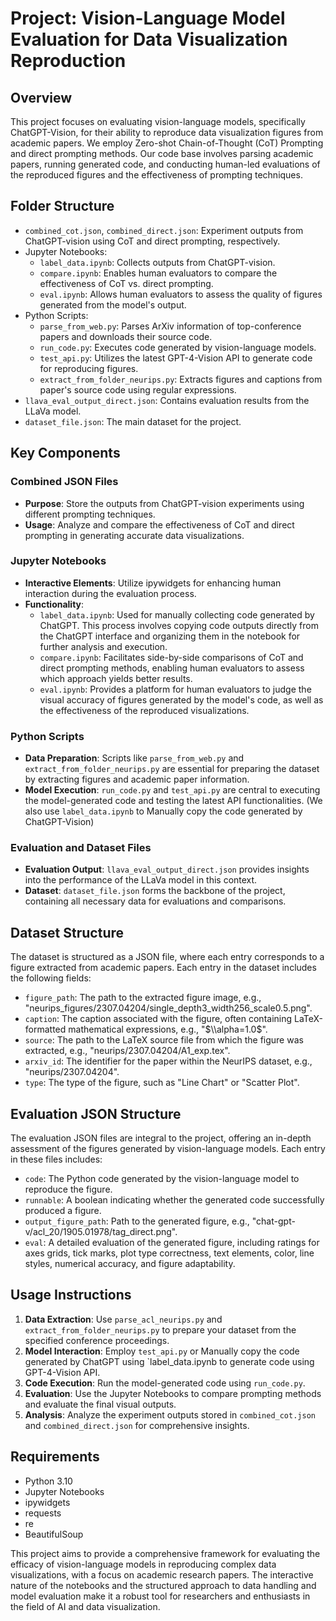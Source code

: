 # Project: Vision-Language Model Evaluation for Data Visualization Reproduction

## Overview

This project focuses on evaluating vision-language models, specifically ChatGPT-Vision, for their ability to reproduce data visualization figures from academic papers. We employ Zero-shot Chain-of-Thought (CoT) Prompting and direct prompting methods. Our code base involves parsing academic papers, running generated code, and conducting human-led evaluations of the reproduced figures and the effectiveness of prompting techniques.

## Folder Structure

- `combined_cot.json`, `combined_direct.json`: Experiment outputs from ChatGPT-vision using CoT and direct prompting, respectively.
- Jupyter Notebooks:
  - `label_data.ipynb`: Collects outputs from ChatGPT-vision.
  - `compare.ipynb`: Enables human evaluators to compare the effectiveness of CoT vs. direct prompting.
  - `eval.ipynb`: Allows human evaluators to assess the quality of figures generated from the model's output.
- Python Scripts:
  - `parse_from_web.py`: Parses ArXiv information of top-conference papers and downloads their source code.
  - `run_code.py`: Executes code generated by vision-language models.
  - `test_api.py`: Utilizes the latest GPT-4-Vision API to generate code for reproducing figures.
  - `extract_from_folder_neurips.py`: Extracts figures and captions from paper's source code using regular expressions.
- `llava_eval_output_direct.json`: Contains evaluation results from the LLaVa model.
- `dataset_file.json`: The main dataset for the project.

## Key Components

### Combined JSON Files

- **Purpose**: Store the outputs from ChatGPT-vision experiments using different prompting techniques.
- **Usage**: Analyze and compare the effectiveness of CoT and direct prompting in generating accurate data visualizations.

### Jupyter Notebooks

- **Interactive Elements**: Utilize ipywidgets for enhancing human interaction during the evaluation process.
- **Functionality**:
  - `label_data.ipynb`: Used for manually collecting code generated by ChatGPT. This process involves copying code outputs directly from the ChatGPT interface and organizing them in the notebook for further analysis and execution.
  - `compare.ipynb`: Facilitates side-by-side comparisons of CoT and direct prompting methods, enabling human evaluators to assess which approach yields better results.
  - `eval.ipynb`: Provides a platform for human evaluators to judge the visual accuracy of figures generated by the model's code, as well as the effectiveness of the reproduced visualizations.

### Python Scripts

- **Data Preparation**: Scripts like `parse_from_web.py` and `extract_from_folder_neurips.py` are essential for preparing the dataset by extracting figures and academic paper information.
- **Model Execution**: `run_code.py` and `test_api.py` are central to executing the model-generated code and testing the latest API functionalities. (We also use `label_data.ipynb` to Manually copy the code generated by ChatGPT-Vision)

### Evaluation and Dataset Files

- **Evaluation Output**: `llava_eval_output_direct.json` provides insights into the performance of the LLaVa model in this context.
- **Dataset**: `dataset_file.json` forms the backbone of the project, containing all necessary data for evaluations and comparisons.

## Dataset Structure

The dataset is structured as a JSON file, where each entry corresponds to a figure extracted from academic papers. Each entry in the dataset includes the following fields:

- `figure_path`: The path to the extracted figure image, e.g., "neurips_figures/2307.04204/single_depth3_width256_scale0.5.png".
- `caption`: The caption associated with the figure, often containing LaTeX-formatted mathematical expressions, e.g., "$\\alpha=1.0$".
- `source`: The path to the LaTeX source file from which the figure was extracted, e.g., "neurips/2307.04204/A1_exp.tex".
- `arxiv_id`: The identifier for the paper within the NeurIPS dataset, e.g., "neurips/2307.04204".
- `type`: The type of the figure, such as "Line Chart" or "Scatter Plot".

## Evaluation JSON Structure

The evaluation JSON files are integral to the project, offering an in-depth assessment of the figures generated by vision-language models. Each entry in these files includes:

- `code`: The Python code generated by the vision-language model to reproduce the figure.
- `runnable`: A boolean indicating whether the generated code successfully produced a figure.
- `output_figure_path`: Path to the generated figure, e.g., "chat-gpt-v/acl_20/1905.01978/tag_direct.png".
- `eval`: A detailed evaluation of the generated figure, including ratings for axes grids, tick marks, plot type correctness, text elements, color, line styles, numerical accuracy, and figure adaptability.

## Usage Instructions

1. **Data Extraction**: Use `parse_acl_neurips.py` and `extract_from_folder_neurips.py` to prepare your dataset from the specified conference proceedings.
2. **Model Interaction**: Employ `test_api.py` or Manually copy the code generated by ChatGPT using `label_data.ipynb to generate code using GPT-4-Vision API.
3. **Code Execution**: Run the model-generated code using `run_code.py`.
4. **Evaluation**: Use the Jupyter Notebooks to compare prompting methods and evaluate the final visual outputs.
5. **Analysis**: Analyze the experiment outputs stored in `combined_cot.json` and `combined_direct.json` for comprehensive insights.

## Requirements

- Python 3.10
- Jupyter Notebooks
- ipywidgets
- requests
- re
- BeautifulSoup

This project aims to provide a comprehensive framework for evaluating the efficacy of vision-language models in reproducing complex data visualizations, with a focus on academic research papers. The interactive nature of the notebooks and the structured approach to data handling and model evaluation make it a robust tool for researchers and enthusiasts in the field of AI and data visualization.

